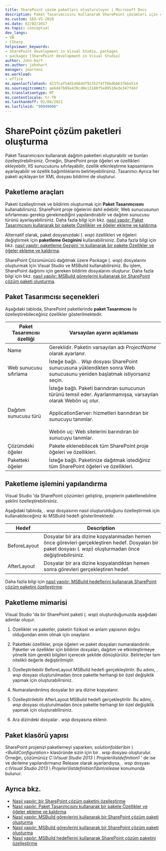 ```yaml
---
title: SharePoint çözüm paketleri oluşturuluyor | Microsoft Docs
description: Paket Tasarımcısını kullanarak SharePoint çözümleri için dağıtım paketleri oluşturun ve özelleştirin. Paketleme araçları, tasarımcı seçenekleri ve klasör yapısını gezin.
ms.custom: SEO-VS-2020
ms.date: 02/02/2017
ms.topic: conceptual
dev_langs:
- VB
- CSharp
helpviewer_keywords:
- SharePoint development in Visual Studio, packages
- packages [SharePoint development in Visual Studio]
author: John-Hart
ms.author: johnhart
manager: jmartens
ms.workload:
- office
ms.openlocfilehash: 423fcaf54d1d46ddf92352f4ff8bdbb637bbe514
ms.sourcegitcommit: ae6d47b09a439cd0e13180f5e89510e3e347fd47
ms.translationtype: MT
ms.contentlocale: tr-TR
ms.lasthandoff: 02/08/2021
ms.locfileid: "99949096"
---
```

# <a name="create-sharepoint-solution-packages"></a>SharePoint çözüm paketleri oluşturma
  Paket Tasarımcısını kullanarak dağıtım paketleri oluşturabilir ve bunları özelleştirebilirsiniz. Örneğin, SharePoint proje öğeleri ve özellikleri ekleyebilir, IIS sunucusunu sıfırlayabilir, özellik etkinleştirme kapsamlarını ayarlayabilir ve özellik bağımlılıklarını belirleyebilirsiniz. Tasarımcı Ayrıca her paketi açıklayan bir XML dosyası bildirimi de oluşturur.

## <a name="packaging-tools"></a>Paketleme araçları
 Paketi özelleştirmek ve bildirimi oluşturmak için **Paket Tasarımcısını** kullanabilirsiniz. SharePoint proje öğelerini dahil edebilir, Web sunucusunun sıfırlanması gerekip gerekmediğini yapılandırabilir ve dağıtım sunucusu türünü ayarlayabilirsiniz. Daha fazla bilgi için bkz. [nasıl yapılır: Paket Tasarımcısını kullanarak bir pakete Özellikler ve öğeler ekleme ve kaldırma](../sharepoint/how-to-add-and-remove-features-and-items-to-a-package-by-using-the-package-designer.md).

 Alternatif olarak, paket dosyanızdaki (*. wsp*) özellikleri ve öğeleri değiştirmek Için **paketleme Gezginini** kullanabilirsiniz. Daha fazla bilgi için bkz. [nasıl yapılır: paketleme Gezgini 'ni kullanarak bir pakete Özellikler ve öğeler ekleme ve kaldırma](../sharepoint/how-to-add-and-remove-features-and-items-to-a-package-by-using-the-packaging-explorer.md).

 SharePoint Çözümünüzü dağıtmak üzere Package (*. wsp*) dosyalarını oluşturmak Için Visual Studio ve MSBuild kullanabilirsiniz. Bu işlem, SharePoint dağıtımı için gereken bildirim dosyalarını oluşturur. Daha fazla bilgi için bkz. [nasıl yapılır: MSBuild görevlerini kullanarak bir SharePoint çözüm paketi oluşturma](../sharepoint/how-to-create-a-sharepoint-solution-package-by-using-msbuild-tasks.md).

## <a name="package-designer-options"></a>Paket Tasarımcısı seçenekleri
 Aşağıdaki tabloda, SharePoint paketlerinde **paket Tasarımcısı** ile özelleştirebileceğiniz özellikler gösterilmektedir.

|Paket Tasarımcısı özelliği|Varsayılan ayarın açıklaması|
|-------------------------------|------------------------------------|
|Name|Gereklidir. Paketin varsayılan adı *ProjectName* olarak ayarlanır.|
|Web sunucusu sıfırlama|İsteğe bağlı. *. Wsp* dosyası SharePoint sunucusuna yüklendikten sonra Web sunucusunu yeniden başlatmak istiyorsanız seçin.|
|Dağıtım sunucusu türü|İsteğe bağlı. Paketi barındıran sunucunun türünü temsil eder. Ayarlanmamışsa, varsayılan olarak Webön uç olur.<br /><br /> ApplicationServer: hizmetleri barındıran bir sunucuyu tanımlar.<br /><br /> Webön uç: Web sitelerini barındıran bir sunucuyu tanımlar.|
|Çözümdeki öğeler|Pakete eklenebilecek tüm SharePoint proje öğeleri ve özellikleri.|
|Paketteki öğeler|İsteğe bağlı. Paketinize dağıtmak istediğiniz tüm SharePoint öğeleri ve özellikleri.|

## <a name="configure-the-packaging-process"></a>Paketleme işlemini yapılandırma
 Visual Studio 'da SharePoint çözümleri geliştirip, projelerin paketlenebilme şeklini özelleştirebilirsiniz.

 Aşağıdaki tabloda, *. wsp* dosyasının nasıl oluşturulduğunu özelleştirmek için kullanabileceğiniz iki MSBuild hedefi gösterilmektedir.

|Hedef|Description|
|------------|-----------------|
|BeforeLayout|Dosyalar bir ara dizine kopyalanmadan hemen önce görevleri gerçekleştiren hedef. Dosyaları bir paket dosyası (*. wsp*) oluşturmadan önce değiştirebilirsiniz.|
|AfterLayout|Dosyalar bir ara dizine kopyalandıktan hemen sonra görevleri gerçekleştiren hedef.|

 Daha fazla bilgi için [nasıl yapılır: MSBuild hedeflerini kullanarak SharePoint çözüm paketini özelleştirme](../sharepoint/how-to-customize-a-sharepoint-solution-package-by-using-msbuild-targets.md).

## <a name="packaging-architecture"></a>Paketleme mimarisi
 Visual Studio 'da bir SharePoint paketi (*. wsp*) oluşturduğunuzda aşağıdaki adımlar oluşur.

1. Özellikler ve paketler, paketin fiziksel ve anlam yapısının doğru olduğundan emin olmak için onaylanır.

2. Paketteki özellikler, proje öğeleri ve paket dosyaları numaralandırılır. Paketler ve özellikler için bildirim dosyaları, dağıtım ve etkinleştirmeye yönelik tüm gerekli bilgileri içerecek şekilde dönüştürülür. Belirteçler tam nitelikli değerle değiştirilmiştir.

3. Özelleştirilebilir BeforeLayout MSBuild hedefi gerçekleştirilir. Bu adımı, *. wsp* dosyası oluşturulmadan önce pakette herhangi bir özel değişiklik yapmak için oluşturabilirsiniz.

4. Numaralandırılmış dosyalar bir ara dizine kopyalanır.

5. Özelleştirilebilir AfterLayout MSBuild hedefi gerçekleştirilir. Bu adımı, *. wsp* dosyası oluşturulmadan önce pakette herhangi bir özel değişiklik yapmak için oluşturabilirsiniz.

6. Ara dizindeki dosyalar *. wsp* dosyasına eklenir.

## <a name="package-folder-structure"></a>Paket klasörü yapısı
 SharePoint projenizi paketlemeyi yaparken, *solutionfolder\bin \\ \<BuildConfiguration>* klasöründe sizin için bir *. wsp* dosyası oluşturulur. Örneğin, çözümünüz *C:\Visual Studio 2013 \ Projelerilistdefinition1* ' de ise ve derleme yapılandırmanız Release olarak ayarlandıysa, *. wsp* dosyası *c:\Visual Studio 2013 \ Projeler\listdefinition1\bin\release* konumunda bulunur.

## <a name="see-also"></a>Ayrıca bkz.
- [Nasıl yapılır: bir SharePoint çözüm paketini özelleştirme](../sharepoint/how-to-customize-a-sharepoint-solution-package.md)
- [Nasıl yapılır: Paket Tasarımcısını kullanarak bir pakete Özellikler ve öğeler ekleme ve kaldırma](../sharepoint/how-to-add-and-remove-features-and-items-to-a-package-by-using-the-package-designer.md)
- [Nasıl yapılır: MSBuild görevlerini kullanarak bir SharePoint çözüm paketi oluşturma](../sharepoint/how-to-create-a-sharepoint-solution-package-by-using-msbuild-tasks.md)
- [Nasıl yapılır: MSBuild görevlerini kullanarak bir SharePoint çözüm paketi oluşturma](../sharepoint/how-to-create-a-sharepoint-solution-package-by-using-msbuild-tasks.md)
- [Nasıl yapılır: MSBuild hedeflerini kullanarak SharePoint çözüm paketini özelleştirme](../sharepoint/how-to-customize-a-sharepoint-solution-package-by-using-msbuild-targets.md)
